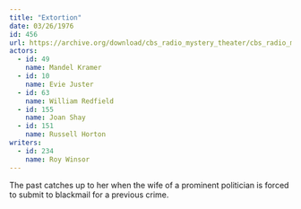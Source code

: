 ```yaml
---
title: "Extortion"
date: 03/26/1976
id: 456
url: https://archive.org/download/cbs_radio_mystery_theater/cbs_radio_mystery_theater-0451-0500.zip/cbs_radio_mystery_theater-0451-0500%2Fcbsrmt_0456_extortion.mp3
actors:  
  - id: 49
    name: Mandel Kramer  
  - id: 10
    name: Evie Juster  
  - id: 63
    name: William Redfield  
  - id: 155
    name: Joan Shay  
  - id: 151
    name: Russell Horton
writers:  
  - id: 234
    name: Roy Winsor
---
```

The past catches up to her when the wife of a prominent politician is forced to submit to blackmail for a previous crime.